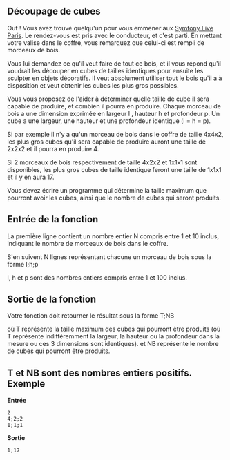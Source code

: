 Découpage de cubes
------------------
Ouf ! Vous avez trouvé quelqu'un pour vous emmener aux [Symfony Live Paris]. Le rendez-vous est pris avec le conducteur, et c'est parti. En mettant votre valise dans le coffre, vous remarquez que celui-ci est rempli de morceaux de bois.

Vous lui demandez ce qu'il veut faire de tout ce bois, et il vous répond qu'il voudrait les découper en cubes de tailles identiques pour ensuite les sculpter en objets décoratifs.
Il veut absolument utiliser tout le bois qu'il a à disposition et veut obtenir les cubes les plus gros possibles.
 
Vous vous proposez de l'aider à déterminer quelle taille de cube il sera capable de produire, et combien il pourra en produire.
Chaque morceau de bois a une dimension exprimée en largeur l , hauteur h  et profondeur p.
Un cube a une largeur, une hauteur et une profondeur identique (l = h = p).
 
Si par exemple il n'y a qu'un morceau de bois dans le coffre de taille 4x4x2, les plus gros cubes qu'il sera capable de produire auront une taille de 2x2x2 et il pourra en produire 4.
 
Si 2 morceaux de bois respectivement de taille 4x2x2 et 1x1x1 sont disponibles, les plus gros cubes de taille identique feront une taille de 1x1x1 et il y en aura 17.

Vous devez écrire un programme qui détermine la taille maximum que pourront avoir les cubes, ainsi que le nombre de cubes qui seront produits. 
 
Entrée de la fonction
-------------------
La première ligne contient un nombre entier N compris entre 1 et 10 inclus, indiquant le nombre de morceaux de bois dans le coffre.
 
S'en suivent N lignes représentant chacune un morceau de bois sous la forme l;h;p
 
l, h et p sont des nombres entiers compris entre 1 et 100 inclus.

Sortie de la fonction
-------------------
Votre fonction doit retourner le résultat sous la forme T;NB
 
où T représente la taille maximum des cubes qui pourront être produits (où T représente indifféremment la largeur, la hauteur ou la profondeur dans la mesure ou ces 3 dimensions sont identiques).
et NB représente le nombre de cubes qui pourront être produits.
 
T et NB sont des nombres entiers positifs.
Exemple
-------
**Entrée**

```csv
2
4;2;2
1;1;1
```
**Sortie**

```csv
1;17
```
[Symfony Live Paris]: http://paris2013.live.symfony.com/
